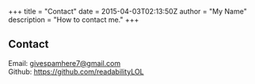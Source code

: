 +++
title = "Contact"
date = 2015-04-03T02:13:50Z
author = "My Name"
description = "How to contact me."
+++

## Contact

Email: <givespamhere7@gmail.com>  
Github: <https://github.com/readabilityLOL>  
